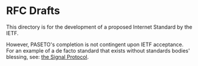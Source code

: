 # RFC Drafts

This directory is for the development of a proposed Internet Standard by the
IETF.

However, PASETO's completion is not contingent upon IETF acceptance. For an
example of a de facto standard that exists without standards bodies' blessing,
see: [the Signal Protocol](https://en.wikipedia.org/wiki/Signal_Protocol).
